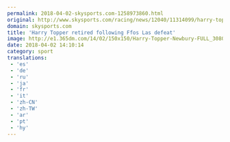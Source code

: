 ```yaml
---
permalink: 2018-04-02-skysports.com-1258973860.html
original: http://www.skysports.com/racing/news/12040/11314099/harry-topper-retired-following-ffos-las-defeat
domain: skysports.com
title: 'Harry Topper retired following Ffos Las defeat'
image: http://e1.365dm.com/14/02/150x150/Harry-Topper-Newbury-FULL_3080381.jpg
date: 2018-04-02 14:10:14
category: sport
translations: 
 - 'es'
 - 'de'
 - 'ru'
 - 'ja'
 - 'fr'
 - 'it'
 - 'zh-CN'
 - 'zh-TW'
 - 'ar'
 - 'pt'
 - 'hy'
---
```



